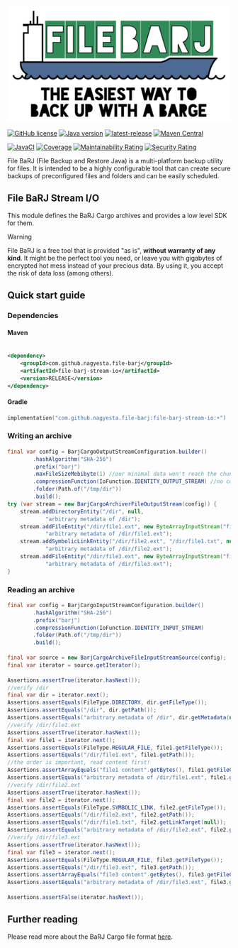 ![FileBarj](../.github/assets/FileBarJ-logo-512.png)

[![GitHub license](https://img.shields.io/github/license/nagyesta/file-barj?color=informational)](https://raw.githubusercontent.com/nagyesta/file-barj/main/LICENSE)
[![Java version](https://img.shields.io/badge/Java%20version-17-yellow?logo=java)](https://img.shields.io/badge/Java%20version-17-yellow?logo=java)
[![latest-release](https://img.shields.io/github/v/tag/nagyesta/file-barj?color=blue&logo=git&label=releases&sort=semver)](https://github.com/nagyesta/file-barj/releases)
[![Maven Central](https://img.shields.io/maven-central/v/com.github.nagyesta.file-barj/file-barj-job?logo=apache-maven&color=blue)](https://search.maven.org/search?q=com.github.nagyesta.file-barj)

[![JavaCI](https://img.shields.io/github/actions/workflow/status/nagyesta/file-barj/gradle.yml?logo=github&branch=main)](https://github.com/nagyesta/file-barj/actions/workflows/gradle.yml)
[![Coverage](https://sonarcloud.io/api/project_badges/measure?project=nagyesta_file-barj&metric=coverage)](https://sonarcloud.io/summary/new_code?id=nagyesta_file-barj)
[![Maintainability Rating](https://sonarcloud.io/api/project_badges/measure?project=nagyesta_file-barj&metric=sqale_rating)](https://sonarcloud.io/summary/new_code?id=nagyesta_file-barj)
[![Security Rating](https://sonarcloud.io/api/project_badges/measure?project=nagyesta_file-barj&metric=security_rating)](https://sonarcloud.io/summary/new_code?id=nagyesta_file-barj)

File BaRJ (File Backup and Restore Java) is a multi-platform backup utility for files. It is intended to be a highly configurable tool
that can create secure backups of preconfigured files and folders and can be easily scheduled.

## File BaRJ Stream I/O

This module defines the BaRJ Cargo archives and provides a low level SDK for them.

> [!WARNING]
> File BaRJ is a free tool that is provided "as is", **without warranty of any kind**. It might be the perfect tool you need, or leave you
> with gigabytes of encrypted hot mess instead of your precious data. By using it, you accept the risk of data loss (among others).

## Quick start guide

### Dependencies

#### Maven

```xml

<dependency>
    <groupId>com.github.nagyesta.file-barj</groupId>
    <artifactId>file-barj-stream-io</artifactId>
    <version>RELEASE</version>
</dependency>
```

#### Gradle

```kotlin
implementation("com.github.nagyesta.file-barj:file-barj-stream-io:+")
```

### Writing an archive

```java
final var config = BarjCargoOutputStreamConfiguration.builder()
        .hashAlgorithm("SHA-256")
        .prefix("barj")
        .maxFileSizeMebibyte(1) //our minimal data won't reach the chunk limit
        .compressionFunction(IoFunction.IDENTITY_OUTPUT_STREAM) //no compression to see the content
        .folder(Path.of("/tmp/dir"))
        .build();
try (var stream = new BarjCargoArchiverFileOutputStream(config)) {
    stream.addDirectoryEntity("/dir", null,
            "arbitrary metadata of /dir");
    stream.addFileEntity("/dir/file1.ext", new ByteArrayInputStream("file1 content".getBytes()), null,
            "arbitrary metadata of /dir/file1.ext");
    stream.addSymbolicLinkEntity("/dir/file2.ext", "/dir/file1.txt", null,
            "arbitrary metadata of /dir/file2.ext");
    stream.addFileEntity("/dir/file3.ext", new ByteArrayInputStream("file3 content".getBytes()), null,
            "arbitrary metadata of /dir/file3.ext");
}
```

### Reading an archive

```java
final var config = BarjCargoInputStreamConfiguration.builder()
        .hashAlgorithm("SHA-256")
        .prefix("barj")
        .compressionFunction(IoFunction.IDENTITY_INPUT_STREAM)
        .folder(Path.of("/tmp/dir"))
        .build();

final var source = new BarjCargoArchiveFileInputStreamSource(config);
final var iterator = source.getIterator();

Assertions.assertTrue(iterator.hasNext());
//verify /dir
final var dir = iterator.next();
Assertions.assertEquals(FileType.DIRECTORY, dir.getFileType());
Assertions.assertEquals("/dir", dir.getPath());
Assertions.assertEquals("arbitrary metadata of /dir", dir.getMetadata(null));
//verify /dir/file1.ext
Assertions.assertTrue(iterator.hasNext());
final var file1 = iterator.next();
Assertions.assertEquals(FileType.REGULAR_FILE, file1.getFileType());
Assertions.assertEquals("/dir/file1.ext", file1.getPath());
//the order is important, read content first!
Assertions.assertArrayEquals("file1 content".getBytes(), file1.getFileContent(null).readAllBytes());
Assertions.assertEquals("arbitrary metadata of /dir/file1.ext", file1.getMetadata(null));
//verify /dir/file2.ext
Assertions.assertTrue(iterator.hasNext());
final var file2 = iterator.next();
Assertions.assertEquals(FileType.SYMBOLIC_LINK, file2.getFileType());
Assertions.assertEquals("/dir/file2.ext", file2.getPath());
Assertions.assertEquals("/dir/file1.txt", file2.getLinkTarget(null));
Assertions.assertEquals("arbitrary metadata of /dir/file2.ext", file2.getMetadata(null));
//verify /dir/file3.ext
Assertions.assertTrue(iterator.hasNext());
final var file3 = iterator.next();
Assertions.assertEquals(FileType.REGULAR_FILE, file3.getFileType());
Assertions.assertEquals("/dir/file3.ext", file3.getPath());
Assertions.assertArrayEquals("file3 content".getBytes(), file3.getFileContent(null).readAllBytes());
Assertions.assertEquals("arbitrary metadata of /dir/file3.ext", file3.getMetadata(null));

Assertions.assertFalse(iterator.hasNext());
```

## Further reading

Please read more about the BaRJ Cargo file format [here](https://github.com/nagyesta/file-barj/wiki/About-the-BaRJ-Cargo-format).
